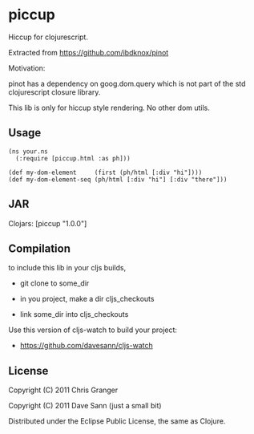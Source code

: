 # piccup

Hiccup for clojurescript.

Extracted from https://github.com/ibdknox/pinot

Motivation: 

pinot has a dependency on goog.dom.query which is not part of the std 
clojurescript closure library.

This lib is only for hiccup style rendering. No other dom utils.

## Usage
```
(ns your.ns
  (:require [piccup.html :as ph]))

(def my-dom-element     (first (ph/html [:div "hi"])))
(def my-dom-element-seq (ph/html [:div "hi"] [:div "there"]))
```

## JAR

Clojars: [piccup "1.0.0"]


## Compilation

to include this lib in your cljs builds,

* git clone to some\_dir

* in you project, make a dir cljs\_checkouts

* link some\_dir into cljs\_checkouts

Use this version of cljs-watch to build your project: 

* https://github.com/davesann/cljs-watch 


## License

Copyright (C) 2011 Chris Granger

Copyright (C) 2011 Dave Sann (just a small bit)

Distributed under the Eclipse Public License, the same as Clojure.

